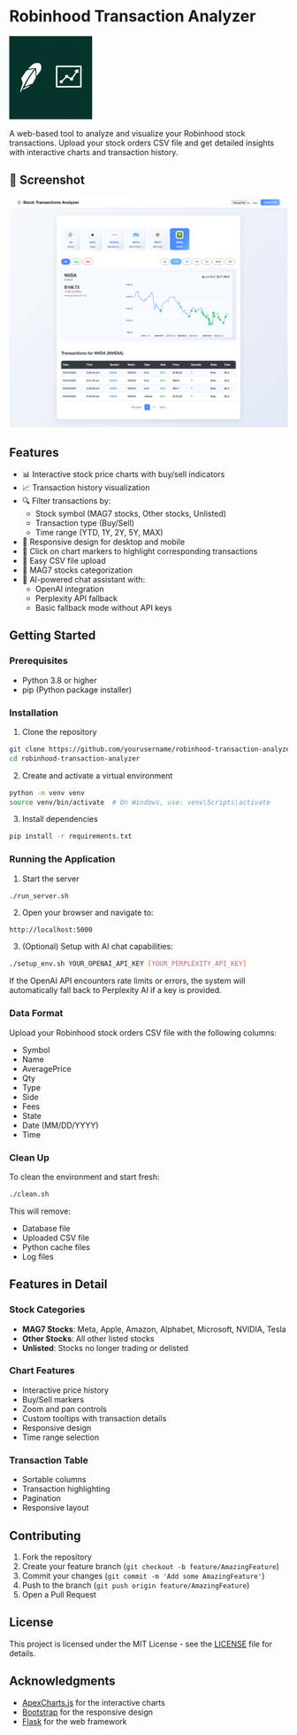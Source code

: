 # Robinhood Transaction Analyzer

<div align="left">
  <img src="static/img/logo.png" alt="Robinhood Transaction Analyzer Logo" width="150" height="150">
</div>

A web-based tool to analyze and visualize your Robinhood stock transactions. Upload your stock orders CSV file and get detailed insights with interactive charts and transaction history.

## 📸 Screenshot

![Application Screenshot](Screenshot.png)

## Features

- 📊 Interactive stock price charts with buy/sell indicators
- 📈 Transaction history visualization
- 🔍 Filter transactions by:
  - Stock symbol (MAG7 stocks, Other stocks, Unlisted)
  - Transaction type (Buy/Sell)
  - Time range (YTD, 1Y, 2Y, 5Y, MAX)
- 📱 Responsive design for desktop and mobile
- 🎯 Click on chart markers to highlight corresponding transactions
- 📂 Easy CSV file upload
- 💼 MAG7 stocks categorization
- 🤖 AI-powered chat assistant with:
  - OpenAI integration
  - Perplexity API fallback
  - Basic fallback mode without API keys

## Getting Started

### Prerequisites

- Python 3.8 or higher
- pip (Python package installer)

### Installation

1. Clone the repository
```bash
git clone https://github.com/yourusername/robinhood-transaction-analyzer.git
cd robinhood-transaction-analyzer
```

2. Create and activate a virtual environment
```bash
python -m venv venv
source venv/bin/activate  # On Windows, use: venv\Scripts\activate
```

3. Install dependencies
```bash
pip install -r requirements.txt
```

### Running the Application

1. Start the server
```bash
./run_server.sh
```

2. Open your browser and navigate to:
```
http://localhost:5000
```

3. (Optional) Setup with AI chat capabilities:
```bash
./setup_env.sh YOUR_OPENAI_API_KEY [YOUR_PERPLEXITY_API_KEY]
```
If the OpenAI API encounters rate limits or errors, the system will automatically fall back to Perplexity AI if a key is provided.

### Data Format

Upload your Robinhood stock orders CSV file with the following columns:
- Symbol
- Name
- AveragePrice
- Qty
- Type
- Side
- Fees
- State
- Date (MM/DD/YYYY)
- Time

### Clean Up

To clean the environment and start fresh:
```bash
./clean.sh
```
This will remove:
- Database file
- Uploaded CSV file
- Python cache files
- Log files

## Features in Detail

### Stock Categories
- **MAG7 Stocks**: Meta, Apple, Amazon, Alphabet, Microsoft, NVIDIA, Tesla
- **Other Stocks**: All other listed stocks
- **Unlisted**: Stocks no longer trading or delisted

### Chart Features
- Interactive price history
- Buy/Sell markers
- Zoom and pan controls
- Custom tooltips with transaction details
- Responsive design
- Time range selection

### Transaction Table
- Sortable columns
- Transaction highlighting
- Pagination
- Responsive layout

## Contributing

1. Fork the repository
2. Create your feature branch (`git checkout -b feature/AmazingFeature`)
3. Commit your changes (`git commit -m 'Add some AmazingFeature'`)
4. Push to the branch (`git push origin feature/AmazingFeature`)
5. Open a Pull Request

## License

This project is licensed under the MIT License - see the [LICENSE](LICENSE) file for details.

## Acknowledgments

- [ApexCharts.js](https://apexcharts.com/) for the interactive charts
- [Bootstrap](https://getbootstrap.com/) for the responsive design
- [Flask](https://flask.palletsprojects.com/) for the web framework
